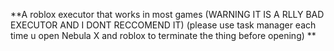 **A roblox executor that works in most games (WARNING IT IS A RLLY BAD EXECUTOR AND I DONT RECCOMEND IT) (please use task manager each time u open Nebula X and roblox to terminate the thing before opening)
**
